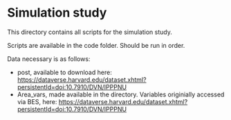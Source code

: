 # Simulation study

This directory contains all scripts for the simulation study. 

Scripts are available in the code folder. Should be run in order. 

Data necessary is as follows:
  - post, available to download here: https://dataverse.harvard.edu/dataset.xhtml?persistentId=doi:10.7910/DVN/IPPPNU
  - Area_vars, made available in the directory. Variables originially accessed via BES, here: https://dataverse.harvard.edu/dataset.xhtml?persistentId=doi:10.7910/DVN/IPPPNU 
